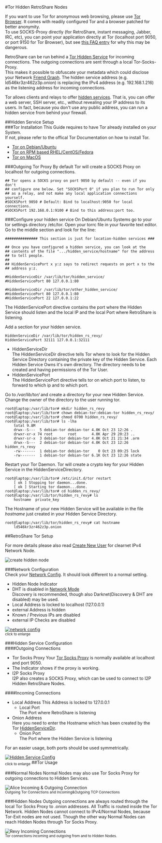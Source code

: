 #Tor Hidden RetroShare Nodes  

If you want to use Tor for anonymous web browsing, please use [Tor 
Browser](https://www.torproject.org/projects/torbrowser.html.en). 
It comes with readily configured Tor and a browser patched 
for better anonymity.  
To use SOCKS-Proxy directly (for RetroShare, instant 
messaging, Jabber, IRC, etc), you can point your application directly at 
Tor (localhost port 9050, or port 9150 for Tor Browser), but see [this 
FAQ entry](https://www.torproject.org/docs/faq.html.en#TBBSocksPort) 
for why this may be dangerous. 

RetroShare can be run behind a [Tor Hidden Service](https://www.torproject.org/docs/hidden-services.html.en) 
for incoming connections. The outgoing connections are sent through a 
local Tor-Socks-Proxy.  
This makes it possible to obfuscate your metadata which could 
disclose your Network [Friend Graph](../concept/topology/#retroshare). 
The hidden service address (e.g. ld546kr3zr462z3p.onion) is replacing 
the IPv4 address (e.g. 192.168.1.216) as the listening address for incoming 
connections.  

Tor allows clients and relays to offer [hidden services](https://www.torproject.org/docs/tor-hidden-service.html.en). 
That is, you can offer a web server, SSH server, etc., without revealing your IP 
address to its users. In fact, because you don't use any public 
address, you can run a hidden service from behind your firewall.  

##Hidden Service Setup  
###Tor Installation
This Guide requires to have Tor already installed on your System.  
If not, please refer to the offical Tor Documentation on how to install Tor.  

 - [Tor on Debian/Ubuntu](https://www.torproject.org/docs/debian.html.en)  
 - [Tor on RPM based RHEL/CentOS/Fedora](https://www.torproject.org/docs/rpms.html.en)  
 - [Tor on MacOS](https://www.torproject.org/docs/tor-doc-osx.html.en)  

###Outgoing Tor Proxy
By default Tor will create a SOCKS Proxy on localhost for outgoing connections. 

    ## Tor opens a SOCKS proxy on port 9050 by default -- even if you don't
    ## configure one below. Set "SOCKSPort 0" if you plan to run Tor only
    ## as a relay, and not make any local application connections yourself.
    #SOCKSPort 9050 # Default: Bind to localhost:9050 for local connections.
    #SOCKSPort 192.168.0.1:9100 # Bind to this address:port too.

###Configure your hidden service 
On Debian/Ubuntu Systems go to your tor settings directory /etc/tor. 
Open your torrc file in your favorite text editor. Go to the middle 
section and look for the line: 

    ############### This section is just for location-hidden services ###
    
    ## Once you have configured a hidden service, you can look at the
    ## contents of the file ".../hidden_service/hostname" for the address
    ## to tell people.
    ##
    ## HiddenServicePort x y:z says to redirect requests on port x to the
    ## address y:z.
    
    #HiddenServiceDir /var/lib/tor/hidden_service/
    #HiddenServicePort 80 127.0.0.1:80

    #HiddenServiceDir /var/lib/tor/other_hidden_service/
    #HiddenServicePort 80 127.0.0.1:80
    #HiddenServicePort 22 127.0.0.1:22

The HiddenServicePort directive contains the port where the Hidden Service 
should listen and the local IP and the local Port where RetroShare is listening. 

Add a section for your hidden service.

    HiddenServiceDir /var/lib/tor/hidden_rs_revy/
    HiddenServicePort 32111 127.0.0.1:32111

 - HiddenServiceDir  
   The HiddenServiceDir directive tells Tor where to look for the Hidden 
   Service Directory containing the private key of the Hidden Service. 
   Each Hidden Service Owns it's own directory. 
   The directory needs to be created and having permissions of the Tor User.  
 - HiddenServicePort  
   The HiddenServicePort directive tells tor on which port to listen, to 
   forward to which ip and to which port.  

Go to */var/lib/tor/* and create a directory for your new Hidden Service. 
Change the owner of the directory to the user running tor. 

    root@laptop:/var/lib/tor# mkdir hidden_rs_revy  
    root@laptop:/var/lib/tor# chown debian-tor:debian-tor hidden_rs_revy/  
    root@laptop:/var/lib/tor# chmod 0700 hidden_rs_revy/  
    root@laptop:/var/lib/tor# ls -lha  
        total 9.8M
        drwx--S---  5 debian-tor debian-tor 4.0K Oct 23 12:26 .
        drwxr-xr-x 74 root       root       4.0K Apr 29 20:23 ..
        drwxr-sr-x  3 debian-tor debian-tor 4.0K Oct 21 21:34 .arm
        drwx--S---  2 debian-tor debian-tor 4.0K Oct 23 12:26 hidden_rs_revy
        -rw-------  1 debian-tor debian-tor    0 Oct 23 09:25 lock
        -rw-------  1 debian-tor debian-tor 6.1K Oct 23 12:26 state  

Restart your Tor Daemon. Tor will create a crypto key for your Hidden 
Service in the HiddenServiceDirectory. 

    root@laptop:/var/lib/tor# /etc/init.d/tor restart
        [ ok ] Stopping tor daemon...done.
        [ ok ] Starting tor daemon...done.
    root@laptop:/var/lib/tor# cd hidden_rs_revy/
    root@laptop:/var/lib/tor/hidden_rs_revy# ls
        hostname  private_key

The Hostname of your new Hidden Service will be available in the 
file *hostname* just created in your Hidden Service Directory.  

    root@laptop:/var/lib/tor/hidden_rs_revy# cat hostname  
        ld546kr3zr462z3p.onion

##RetroShare Tor Setup  

For more details please also read [Create New User](../user-guide/first-steps/#create-new-profile) 
for clearnet IPv4 Network Node.  

![create hidden node](../img/tutorial/tor/create_new_profile.png "Create Hidden Node")  

###Network Configuration  
Check your [Network Config](../user-guide/settings/#network). It should 
look different to a normal setting. 

 - Hidden Node Indicator  
 - DHT is disabled in [Network Mode](/user-guide/settings/#network-mode)  
   Discovery is recommended, though also Darknet(Discovery & DHT are disabled) 
   may be used.  
 - Local Address is locked to localhost (127.0.0.1)  
 - external Address is hidden  
 - Known / Previous IPs are disabled   
 - external IP Checks are disabled  
 
<a href="../../img/tutorial/tor/network_config.png" target="_blank">![network config](../img/tutorial/tor/network_config.png "Network Config")</a>  
<sub>click to enlarge</sub>  

###Hidden Service Configuration  
####Outgoing Connections
 - Tor Socks Proxy
   Your [Tor Socks Proxy](../tutorial/tor-hidden-rs-node/#outgoing-tor-proxy) 
   is normally available at localhost and port 9050. 
 - The Indicator shows if the proxy is working. 
 - I2P Socks Proxy  
   I2P also creates a SOCKS Proxy, which can be used to connect to I2P 
   Hidden RetroShare Nodes.  

####Incoming Connections
 - Local Address
   This Address is locked to 127.0.0.1
    - Local Port  
      The Port where RetroShare is listening  
 - Onion Address  
   Here you need to enter the Hostname which has been created by the Tor 
   [HiddenServiceDir](../tutorial/tor-hidden-rs-node/#configure-your-hidden-service).  
    - Onion Port  
      The Port where the Hidden Service is listening

For an easier usage, both ports should be used symmetrically.  
   
<a href="../../img/tutorial/tor/hidden_service_config.png" target="_blank">![Hidden Service Config](../img/tutorial/tor/hidden_service_config.png "Hidden Service Config")</a>  
<sub>click to enlarge</sub>
##Tor Usage  

###Normal Nodes
Normal Nodes may also use Tor Socks Proxy for outgoing connections 
to Hidden Services.  

![Alice Incoming & Outgoing Connection](../img/tutorial/tor/alice_in_out.png "Alice Incoming & Outgoing Connections")  
<sub>Outgoing Tor Connections and Incoming&Outgoing TCP Connections</sub>

###Hidden Nodes
Outgoing connections are always routed through the local Tor Socks Proxy to .onion addresses. 
All Traffic is routed inside the Tor Network. Hidden Nodes cannot connect 
to IPv4/Normal Nodes, because Tor-Exit nodes are not used. 
Though the other way Normal Nodes can reach Hidden Nodes through Tor Socks Proxy. 

![Revy Incoming Connections](../img/tutorial/tor/revy_out.png "Revy Incoming Connections")  
<sub>Tor connections incoming and outgoing from and to Hidden Nodes.</sub>
